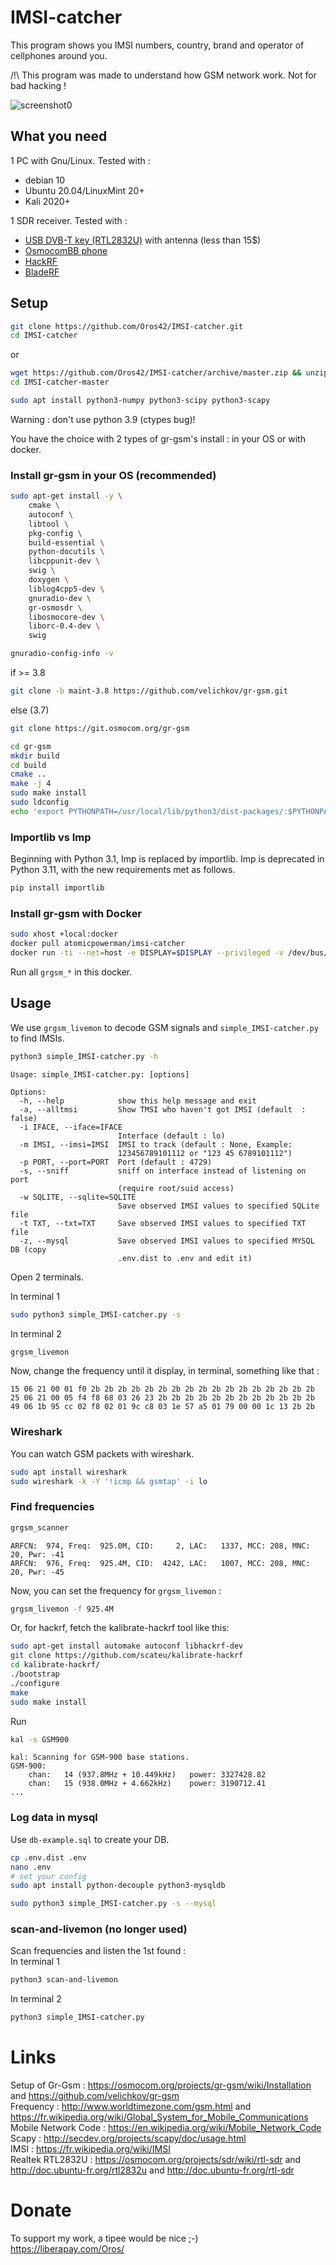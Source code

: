 # IMSI-catcher

This program shows you IMSI numbers, country, brand and operator of cellphones around you.  
  
/!\ This program was made to understand how GSM network work. Not for bad hacking !  
  

![screenshot0](capture_simple_IMSI-catcher.png)  
  

## What you need

1 PC with Gnu/Linux. Tested with :  
- debian 10  
- Ubuntu 20.04/LinuxMint 20+  
- Kali 2020+  
  
1 SDR receiver. Tested with :  
- [USB DVB-T key (RTL2832U)](https://osmocom.org/projects/sdr/wiki/rtl-sdr) with antenna (less than 15$)  
- [OsmocomBB phone](https://osmocom.org/projects/baseband/wiki/Phones)  
- [HackRF](https://greatscottgadgets.com/hackrf/)  
- [BladeRF](https://www.nuand.com/bladerf-2-0-micro/)  
  
## Setup

```bash
git clone https://github.com/Oros42/IMSI-catcher.git
cd IMSI-catcher
```
or
```bash
wget https://github.com/Oros42/IMSI-catcher/archive/master.zip && unzip -q master.zip
cd IMSI-catcher-master
```
  
```bash
sudo apt install python3-numpy python3-scipy python3-scapy
```
Warning : don't use python 3.9 (ctypes bug)!  
  
You have the choice with 2 types of gr-gsm's install : in your OS or with docker.  
  
### Install gr-gsm in your OS (recommended)

```bash
sudo apt-get install -y \
    cmake \
    autoconf \
    libtool \
    pkg-config \
    build-essential \
    python-docutils \
    libcppunit-dev \
    swig \
    doxygen \
    liblog4cpp5-dev \
    gnuradio-dev \
    gr-osmosdr \
    libosmocore-dev \
    liborc-0.4-dev \
    swig
```
```bash
gnuradio-config-info -v
```
if >= 3.8  
```bash
git clone -b maint-3.8 https://github.com/velichkov/gr-gsm.git
```
else (3.7)  
```bash
git clone https://git.osmocom.org/gr-gsm
```
  
```bash
cd gr-gsm
mkdir build
cd build
cmake ..
make -j 4
sudo make install
sudo ldconfig
echo 'export PYTHONPATH=/usr/local/lib/python3/dist-packages/:$PYTHONPATH' >> ~/.bashrc
```

### Importlib vs Imp
Beginning with Python 3.1, Imp is replaced by importlib. Imp is deprecated in Python 3.11, with the new requirements met as follows.

```bash
pip install importlib
```

### Install gr-gsm with Docker

```bash
sudo xhost +local:docker
docker pull atomicpowerman/imsi-catcher
docker run -ti --net=host -e DISPLAY=$DISPLAY --privileged -v /dev/bus/usb:/dev/bus/usb  atomicpowerman/imsi-catcher bash
```
Run all `grgsm_*` in this docker.   
  

## Usage

We use `grgsm_livemon` to decode GSM signals and `simple_IMSI-catcher.py` to find IMSIs.  
  
```bash
python3 simple_IMSI-catcher.py -h
```
```
Usage: simple_IMSI-catcher.py: [options]

Options:
  -h, --help            show this help message and exit
  -a, --alltmsi         Show TMSI who haven't got IMSI (default  : false)
  -i IFACE, --iface=IFACE
                        Interface (default : lo)
  -m IMSI, --imsi=IMSI  IMSI to track (default : None, Example:
                        123456789101112 or "123 45 6789101112")
  -p PORT, --port=PORT  Port (default : 4729)
  -s, --sniff           sniff on interface instead of listening on port
                        (require root/suid access)
  -w SQLITE, --sqlite=SQLITE
                        Save observed IMSI values to specified SQLite file
  -t TXT, --txt=TXT     Save observed IMSI values to specified TXT file
  -z, --mysql           Save observed IMSI values to specified MYSQL DB (copy
                        .env.dist to .env and edit it)
```

Open 2 terminals.  
  
In terminal 1  
```bash
sudo python3 simple_IMSI-catcher.py -s
```
  
In terminal 2  
```bash
grgsm_livemon
```
Now, change the frequency until it display, in terminal, something like that :  
``` 
15 06 21 00 01 f0 2b 2b 2b 2b 2b 2b 2b 2b 2b 2b 2b 2b 2b 2b 2b 2b 2b
25 06 21 00 05 f4 f8 68 03 26 23 2b 2b 2b 2b 2b 2b 2b 2b 2b 2b 2b 2b
49 06 1b 95 cc 02 f8 02 01 9c c8 03 1e 57 a5 01 79 00 00 1c 13 2b 2b
```

### Wireshark

You can watch GSM packets with wireshark.  
```bash
sudo apt install wireshark
sudo wireshark -k -Y '!icmp && gsmtap' -i lo
```

### Find frequencies
 
```bash
grgsm_scanner
```
```
ARFCN:  974, Freq:  925.0M, CID:     2, LAC:   1337, MCC: 208, MNC:  20, Pwr: -41
ARFCN:  976, Freq:  925.4M, CID:  4242, LAC:   1007, MCC: 208, MNC:  20, Pwr: -45
```
Now, you can set the frequency for `grgsm_livemon` :  
```bash
grgsm_livemon -f 925.4M
```
  
Or, for hackrf, fetch the kalibrate-hackrf tool like this:  
```bash
sudo apt-get install automake autoconf libhackrf-dev
git clone https://github.com/scateu/kalibrate-hackrf
cd kalibrate-hackrf/
./bootstrap
./configure
make
sudo make install
```
Run  
```bash
kal -s GSM900
```
```
kal: Scanning for GSM-900 base stations.
GSM-900:
	chan:   14 (937.8MHz + 10.449kHz)	power: 3327428.82
	chan:   15 (938.0MHz + 4.662kHz)	power: 3190712.41
...
```

### Log data in mysql

Use `db-example.sql` to create your DB.
  
```bash
cp .env.dist .env
nano .env
# set your config
sudo apt install python-decouple python3-mysqldb
```
  
```bash
sudo python3 simple_IMSI-catcher.py -s --mysql
```

### scan-and-livemon (no longer used)

Scan frequencies and listen the 1st found :  
In terminal 1  
```bash
python3 scan-and-livemon
```
  
In terminal 2  
```bash
python3 simple_IMSI-catcher.py
```

# Links

Setup of Gr-Gsm : https://osmocom.org/projects/gr-gsm/wiki/Installation and https://github.com/velichkov/gr-gsm  
Frequency : http://www.worldtimezone.com/gsm.html and https://fr.wikipedia.org/wiki/Global_System_for_Mobile_Communications  
Mobile Network Code : https://en.wikipedia.org/wiki/Mobile_Network_Code  
Scapy : http://secdev.org/projects/scapy/doc/usage.html  
IMSI : https://fr.wikipedia.org/wiki/IMSI  
Realtek RTL2832U : https://osmocom.org/projects/sdr/wiki/rtl-sdr and http://doc.ubuntu-fr.org/rtl2832u and http://doc.ubuntu-fr.org/rtl-sdr  

# Donate

To support my work, a tipee would be nice ;-)  
https://liberapay.com/Oros/  
